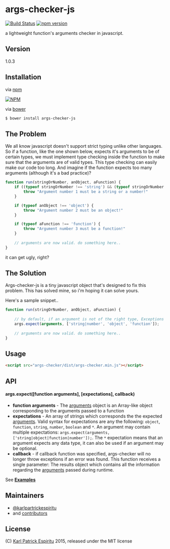 # args-checker-js

[![Build Status](https://travis-ci.org/karlpatrickespiritu/args-checker-js.svg?branch=master)](https://travis-ci.org/karlpatrickespiritu/args-checker-js) [![npm version](https://badge.fury.io/js/args-checker-js.svg)](https://badge.fury.io/js/args-checker-js)

a lightweight function's arguments checker in javascript.

Version
--------
1.0.3

Installation
--------
via [npm]

[![NPM](https://nodei.co/npm/args-checker-js.png?downloads=true&downloadRank=true&stars=true)](https://nodei.co/npm/args-checker-js/)

via [bower]
```sh
$ bower install args-checker-js
```

The Problem
--------
We all know javascript doesn't support strict typing unlike other languages. So if a function, like the one shown below, expects it's arguments to be of certain types, we must implement type checking inside the function to make sure that the arguments are of valid types. This type checking can easily make our code too long. And imagine if the function expects too many arguments (although it's a bad practice)?

```javascript
function run(stringOrNumber, anObject, aFunction) {
	if ((typeof stringOrNumber !== 'string') && (typeof stringOrNumber !== 'number')) {
		throw "Argument number 1 must be a string or a number!"
	}

	if (typeof anObject !== 'object') {
		throw "Argument number 2 must be an object!"
	}

	if (typeof aFunction !== 'function') {
		throw "Argument number 3 must be a function!"
	}
	
	// arguments are now valid. do something here..
}

```
it can get ugly, right?

The Solution
--------
Args-checker-js is a tiny javascript object that's designed to fix this problem. This has solved mine, so i'm hoping it can solve yours. 

Here's a sample snippet..
```javascript
function run(stringOrNumber, anObject, aFunction) {
	
	// by default, if an argument is not of the right type, Exceptions will be thrown.
	args.expect(arguments, ['string|number', 'object', 'function']);
	
	// arguments are now valid. do something here..
}
```

Usage
--------
```html
<script src="args-checker/dist/args-checker.min.js"></script>
```

API
--------
#### args.expect([function arguments], [expectations], callback)

* **function arguments** - The [arguments] object is an Array-like object corresponding to the arguments passed to a function
* **expectations** - An array of strings which corresponds the the expected [arguments]. Valid syntax for expectations are any the following: `object`, `function`, `string`, `number`, `boolean` and `*`. An argument may contain multiple expectations: `args.expect(arguments, ['string|object|function|number']);`. The `*` expectation means that an argument expects any data type, it can also be used if an argument may be optional.
* **callback** - if callback function was specified, args-checker will no longer throw exceptions if an error was found. This function receives a single parameter: The results object which contains all the information regarding the [arguments] passed during runtime.

See **[Examples]**

Maintainers
--------
 - [@karlpartrickespiritu]
 - and [contributors]
 
License
--------
(C) [Karl Patrick Espiritu] 2015, released under the MIT license

[Examples]: <https://github.com/karlpatrickespiritu/args-checker-js/tree/master/samples>
[Karl Patrick Espiritu]: <http://github.com/karlpatrickespiritu>
[@karlpartrickespiritu]: <http://github.com/karlpatrickespiritu>
[contributors]: <https://github.com/karlpatrickespiritu/args-checker-js/graphs/contributors>
[npm]:  <https://nodejs.org/en/>
[bower]: <http://bower.io>
[Examples]: <https://github.com/karlpatrickespiritu/args-checker-js/blob/master/samples/sample.js>
[arguments]: <https://developer.mozilla.org/en/docs/Web/JavaScript/Reference/Functions/arguments>
